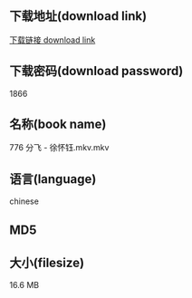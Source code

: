 ## 下载地址(download link)
[下载链接 download link](https://voluble-croquembouche-d321dc.netlify.app/?s=776+%E5%88%86%E9%A3%9E+-+%E5%BE%90%E6%80%80%E9%92%B0.mkv)

## 下载密码(download password)
1866

## 名称(book name)
776 分飞 - 徐怀钰.mkv.mkv

## 语言(language)
chinese

## MD5


## 大小(filesize)
16.6 MB
